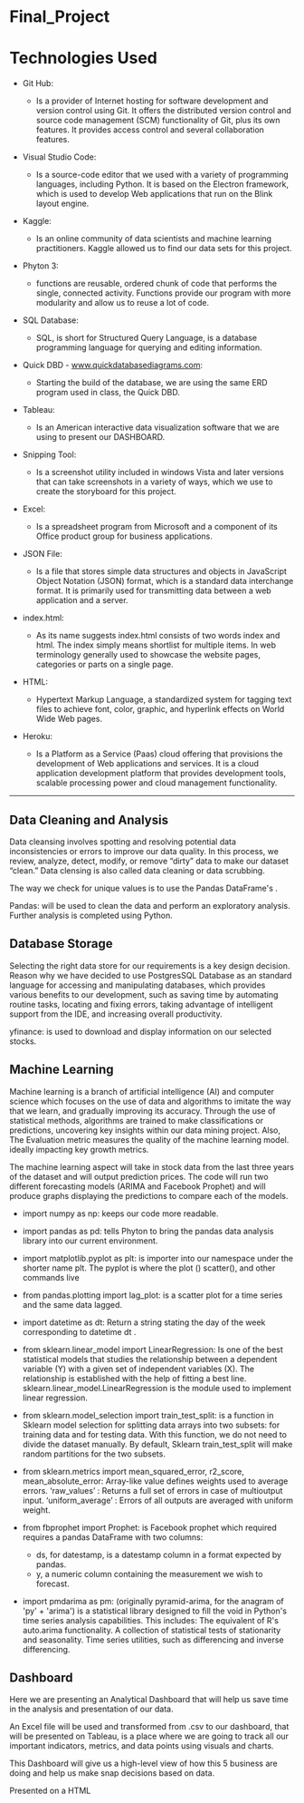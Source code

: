 # Final_Project


# Technologies Used

* Git Hub:
   - Is a provider of Internet hosting for software development and version control using Git. It offers the distributed version control and source code management (SCM) functionality of Git, plus its own features. It provides access control and several collaboration features.

* Visual Studio Code:
   - Is a source-code editor that we used with a variety of programming languages, including Python. It is based on the Electron framework,    which   is used to develop  Web applications that run on the Blink layout engine.

* Kaggle:
   - Is an online community of data scientists and machine learning practitioners. Kaggle allowed us to find our data sets for this project.

* Phyton 3:
   - functions are reusable, ordered chunk of code that performs the single, connected activity. Functions provide our program with more modularity and allow us to reuse a lot of code.

* SQL Database:
   - SQL, is short for Structured Query Language, is a database programming language for querying and editing information.

* Quick DBD - www.quickdatabasediagrams.com: 
   - Starting the build of the database, we are using the same ERD program used in class, the Quick DBD.

* Tableau:
   - Is an American interactive data visualization software that we are using to present our DASHBOARD.

* Snipping Tool:
   - Is a screenshot utility included in windows Vista and later versions that can take screenshots in a variety of ways, which we use to create the storyboard for this project.

* Excel:
   - Is a spreadsheet program from Microsoft and a component of its Office product group for business applications.

* JSON File:
   -  Is a file that stores simple data structures and objects in JavaScript Object Notation (JSON) format, which is a standard data interchange format. It is primarily used for transmitting data between a web application and a server.

* index.html:
   - As its name suggests index.html consists of two words index and html. The index simply means shortlist for multiple items. In web terminology generally used to showcase the website pages, categories or parts on a single page.

* HTML: 
   - Hypertext Markup Language, a standardized system for tagging text files to achieve font, color, graphic, and hyperlink effects on World Wide Web pages.


* Heroku:
   - Is a Platform as a Service  (Paas) cloud offering that provisions the development of Web applications and services. It is a cloud application development platform that provides development tools, scalable processing power and cloud management functionality.

---

## Data Cleaning and Analysis

Data cleansing involves spotting and resolving potential data inconsistencies or errors to improve our data quality.
In this process, we review, analyze, detect, modify, or remove “dirty” data to make our dataset “clean.” Data clensing 
is also called data cleaning or data scrubbing.

The way we check for unique values is to use the Pandas DataFrame's .

Pandas: will be used to clean the data and perform an exploratory analysis. Further analysis is completed using Python.

## Database Storage

Selecting the right data store for our requirements is a key design decision. Reason why we have decided to use
PostgresSQL Database as an standard language for accessing and manipulating databases, which provides various benefits to our development, 
such as saving time by automating routine tasks, locating and fixing errors, taking advantage of intelligent support from 
the IDE, and increasing overall productivity.

yfinance: is used to download and display information on our selected stocks.

## Machine Learning

Machine learning is a branch of artificial intelligence (AI) and computer science which focuses on the use of data and algorithms to imitate the way that we learn, and gradually improving its accuracy. Through the use of statistical methods, algorithms are trained to make classifications or predictions, uncovering key insights within our data mining project. Also, The Evaluation metric measures the quality of the machine learning model. ideally impacting key growth metrics.

The machine learning aspect will take in stock data from the last three years of the dataset and will output prediction prices. The code will run two different forecasting models (ARIMA and Facebook Prophet) and will produce graphs displaying the predictions to compare each of the models.

* import numpy as np: keeps our code more readable.

* import pandas as pd: tells Phyton to bring the pandas data analysis library into our current environment.

* import matplotlib.pyplot as plt: is importer into our namespace under the shorter name plt. The pyplot is where the plot () scatter(), and other commands live

* from pandas.plotting import lag_plot: is a scatter plot for a time series and the same data lagged.

* import datetime as dt: Return a string stating the day of the week corresponding to datetime dt .

* from sklearn.linear_model import LinearRegression: Is one of the best statistical models that studies the relationship between a dependent variable (Y) with a given set of independent variables (X). The relationship is established with the help of fitting a best line. sklearn.linear_model.LinearRegression is the module used to implement linear regression.

* from sklearn.model_selection import train_test_split: is a function in Sklearn model selection for splitting data arrays into two subsets: for training data and for testing data. With this function, we do not need to divide the dataset manually. By default, Sklearn train_test_split will make random partitions for the two subsets.

* from sklearn.metrics import mean_squared_error, r2_score, mean_absolute_error: Array-like value defines weights used to average errors. ‘raw_values’ : Returns a full set of errors in case of multioutput input. ‘uniform_average’ : Errors of all outputs are averaged with uniform weight.

* from fbprophet import Prophet: is Facebook prophet which required requires a pandas DataFrame with two columns:

    - ds, for datestamp, is a datestamp column in a format expected by pandas.
    - y, a numeric column containing the measurement we wish to forecast.

* import pmdarima as pm: (originally pyramid-arima, for the anagram of 'py' + 'arima') is a statistical library designed to fill the void in Python's time series analysis capabilities. This includes: The equivalent of R's auto.arima functionality. A collection of statistical tests of stationarity and seasonality. Time series utilities, such as differencing and inverse differencing.

## Dashboard

Here we are presenting an Analytical Dashboard that will help us save time in the analysis and presentation of our data.

An Excel file will be used and transformed from .csv to our dashboard, that will be presented on Tableau, is a place where we are going to track all our important indicators, metrics, and data points using visuals and charts.

This Dashboard will give us a high-level view of how this 5 business are doing and help us make snap decisions based on data.

Presented on a HTML













